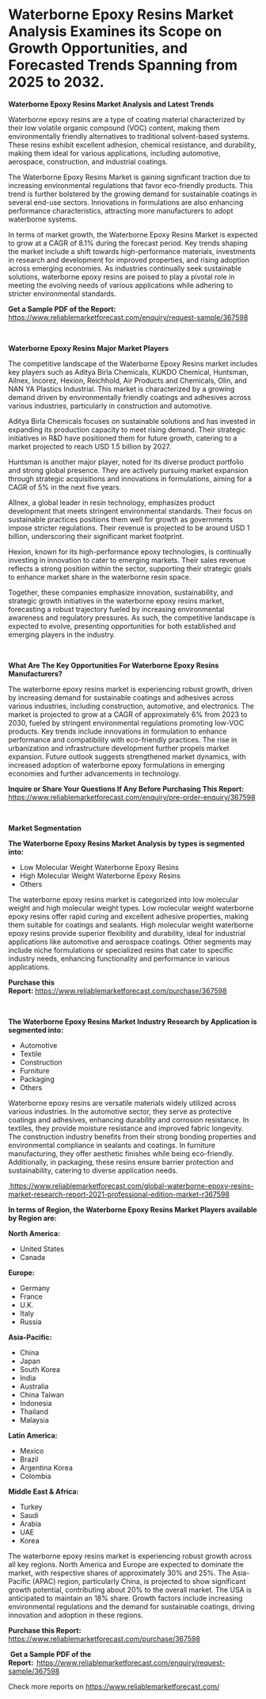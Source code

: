 <p><h1>Waterborne Epoxy Resins Market Analysis Examines its Scope on Growth Opportunities, and Forecasted Trends Spanning from 2025 to 2032.</h1></p><p><strong>Waterborne Epoxy Resins Market Analysis and Latest Trends</strong></p>
<p><p>Waterborne epoxy resins are a type of coating material characterized by their low volatile organic compound (VOC) content, making them environmentally friendly alternatives to traditional solvent-based systems. These resins exhibit excellent adhesion, chemical resistance, and durability, making them ideal for various applications, including automotive, aerospace, construction, and industrial coatings.</p><p>The Waterborne Epoxy Resins Market is gaining significant traction due to increasing environmental regulations that favor eco-friendly products. This trend is further bolstered by the growing demand for sustainable coatings in several end-use sectors. Innovations in formulations are also enhancing performance characteristics, attracting more manufacturers to adopt waterborne systems.</p><p>In terms of market growth, the Waterborne Epoxy Resins Market is expected to grow at a CAGR of 8.1% during the forecast period. Key trends shaping the market include a shift towards high-performance materials, investments in research and development for improved properties, and rising adoption across emerging economies. As industries continually seek sustainable solutions, waterborne epoxy resins are poised to play a pivotal role in meeting the evolving needs of various applications while adhering to stricter environmental standards.</p></p>
<p><strong>Get a Sample PDF of the Report:&nbsp;</strong> <a href="https://www.reliablemarketforecast.com/enquiry/request-sample/367598?utm_campaign=1832&utm_medium=2&utm_source=Github&utm_content=ia&utm_term=16012025&utm_id=waterborne-epoxy-resins">https://www.reliablemarketforecast.com/enquiry/request-sample/367598</a></p>
<p>&nbsp;</p>
<p><strong>Waterborne Epoxy Resins Major Market Players</strong></p>
<p><p>The competitive landscape of the Waterborne Epoxy Resins market includes key players such as Aditya Birla Chemicals, KUKDO Chemical, Huntsman, Allnex, Incorez, Hexion, Reichhold, Air Products and Chemicals, Olin, and NAN YA Plastics Industrial. This market is characterized by a growing demand driven by environmentally friendly coatings and adhesives across various industries, particularly in construction and automotive.</p><p>Aditya Birla Chemicals focuses on sustainable solutions and has invested in expanding its production capacity to meet rising demand. Their strategic initiatives in R&D have positioned them for future growth, catering to a market projected to reach USD 1.5 billion by 2027.</p><p>Huntsman is another major player, noted for its diverse product portfolio and strong global presence. They are actively pursuing market expansion through strategic acquisitions and innovations in formulations, aiming for a CAGR of 5% in the next five years.</p><p>Allnex, a global leader in resin technology, emphasizes product development that meets stringent environmental standards. Their focus on sustainable practices positions them well for growth as governments impose stricter regulations. Their revenue is projected to be around USD 1 billion, underscoring their significant market footprint.</p><p>Hexion, known for its high-performance epoxy technologies, is continually investing in innovation to cater to emerging markets. Their sales revenue reflects a strong position within the sector, supporting their strategic goals to enhance market share in the waterborne resin space.</p><p>Together, these companies emphasize innovation, sustainability, and strategic growth initiatives in the waterborne epoxy resins market, forecasting a robust trajectory fueled by increasing environmental awareness and regulatory pressures. As such, the competitive landscape is expected to evolve, presenting opportunities for both established and emerging players in the industry.</p></p>
<p>&nbsp;</p>
<p><strong>What Are The Key Opportunities For Waterborne Epoxy Resins Manufacturers?</strong></p>
<p><p>The waterborne epoxy resins market is experiencing robust growth, driven by increasing demand for sustainable coatings and adhesives across various industries, including construction, automotive, and electronics. The market is projected to grow at a CAGR of approximately 6% from 2023 to 2030, fueled by stringent environmental regulations promoting low-VOC products. Key trends include innovations in formulation to enhance performance and compatibility with eco-friendly practices. The rise in urbanization and infrastructure development further propels market expansion. Future outlook suggests strengthened market dynamics, with increased adoption of waterborne epoxy formulations in emerging economies and further advancements in technology.</p></p>
<p><strong>Inquire or Share Your Questions If Any Before Purchasing This Report:</strong> <a href="https://www.reliablemarketforecast.com/enquiry/pre-order-enquiry/367598?utm_campaign=1832&utm_medium=2&utm_source=Github&utm_content=ia&utm_term=16012025&utm_id=waterborne-epoxy-resins">https://www.reliablemarketforecast.com/enquiry/pre-order-enquiry/367598</a></p>
<p>&nbsp;</p>
<p><strong>Market Segmentation</strong></p>
<p><strong>The Waterborne Epoxy Resins Market Analysis by types is segmented into:</strong></p>
<p><ul><li>Low Molecular Weight Waterborne Epoxy Resins</li><li>High Molecular Weight Waterborne Epoxy Resins</li><li>Others</li></ul></p>
<p><p>The waterborne epoxy resins market is categorized into low molecular weight and high molecular weight types. Low molecular weight waterborne epoxy resins offer rapid curing and excellent adhesive properties, making them suitable for coatings and sealants. High molecular weight waterborne epoxy resins provide superior flexibility and durability, ideal for industrial applications like automotive and aerospace coatings. Other segments may include niche formulations or specialized resins that cater to specific industry needs, enhancing functionality and performance in various applications.</p></p>
<p><strong>Purchase this Report:&nbsp;</strong><a href="https://www.reliablemarketforecast.com/purchase/367598?utm_campaign=1832&utm_medium=2&utm_source=Github&utm_content=ia&utm_term=16012025&utm_id=waterborne-epoxy-resins">https://www.reliablemarketforecast.com/purchase/367598</a></p>
<p>&nbsp;</p>
<p><strong>The Waterborne Epoxy Resins Market Industry Research by Application is segmented into:</strong></p>
<p><ul><li>Automotive</li><li>Textile</li><li>Construction</li><li>Furniture</li><li>Packaging</li><li>Others</li></ul></p>
<p><p>Waterborne epoxy resins are versatile materials widely utilized across various industries. In the automotive sector, they serve as protective coatings and adhesives, enhancing durability and corrosion resistance. In textiles, they provide moisture resistance and improved fabric longevity. The construction industry benefits from their strong bonding properties and environmental compliance in sealants and coatings. In furniture manufacturing, they offer aesthetic finishes while being eco-friendly. Additionally, in packaging, these resins ensure barrier protection and sustainability, catering to diverse application needs.</p></p>
<p><a href="https://www.reliablemarketforecast.com/global-waterborne-epoxy-resins-market-research-report-2021-professional-edition-market-r367598?utm_campaign=1832&utm_medium=2&utm_source=Github&utm_content=ia&utm_term=16012025&utm_id=waterborne-epoxy-resins">&nbsp;https://www.reliablemarketforecast.com/global-waterborne-epoxy-resins-market-research-report-2021-professional-edition-market-r367598</a></p>
<p><strong>In terms of Region, the Waterborne Epoxy Resins Market Players available by Region are:</strong></p>
<p>
    <p> <strong> North America: </strong>
        <ul>
            <li>United States</li>
            <li>Canada</li>
        </ul>
        </p> 
    <p> <strong> Europe: </strong>
        <ul>
            <li>Germany</li>
            <li>France</li>
            <li>U.K.</li>
            <li>Italy</li>
            <li>Russia</li>
        </ul>
        </p> 
    <p> <strong> Asia-Pacific: </strong>
        <ul>
            <li>China</li>
            <li>Japan</li>
            <li>South Korea</li>
            <li>India</li>
            <li>Australia</li>
            <li>China Taiwan</li>
            <li>Indonesia</li>
            <li>Thailand</li>
            <li>Malaysia</li>
        </ul>
        </p> 
    <p> <strong> Latin America: </strong>
        <ul>
            <li>Mexico</li>
            <li>Brazil</li>
            <li>Argentina Korea</li>
            <li>Colombia</li>
        </ul>
        </p> 
    <p> <strong> Middle East & Africa: </strong>
        <ul>
            <li>Turkey</li>
            <li>Saudi</li>
            <li>Arabia</li>
            <li>UAE</li>
            <li>Korea</li>
        </ul>
    </p>
    </p>
<p><p>The waterborne epoxy resins market is experiencing robust growth across all key regions. North America and Europe are expected to dominate the market, with respective shares of approximately 30% and 25%. The Asia-Pacific (APAC) region, particularly China, is projected to show significant growth potential, contributing about 20% to the overall market. The USA is anticipated to maintain an 18% share. Growth factors include increasing environmental regulations and the demand for sustainable coatings, driving innovation and adoption in these regions.</p></p>
<p><strong>Purchase this Report: </strong><a href="https://www.reliablemarketforecast.com/purchase/367598?utm_campaign=1832&utm_medium=2&utm_source=Github&utm_content=ia&utm_term=16012025&utm_id=waterborne-epoxy-resins">https://www.reliablemarketforecast.com/purchase/367598</a></p>
<p>&nbsp;<strong>Get a Sample PDF of the Report:&nbsp;&nbsp;</strong><a href="https://www.reliablemarketforecast.com/enquiry/request-sample/367598?utm_campaign=1832&utm_medium=2&utm_source=Github&utm_content=ia&utm_term=16012025&utm_id=waterborne-epoxy-resins">https://www.reliablemarketforecast.com/enquiry/request-sample/367598</a></p>
<p><strong></strong></p>
<p>Check more reports on <a href="https://www.reliablemarketforecast.com/?utm_campaign=1832&utm_medium=2&utm_source=Github&utm_content=ia&utm_term=16012025&utm_id=waterborne-epoxy-resins">https://www.reliablemarketforecast.com/</a></p>